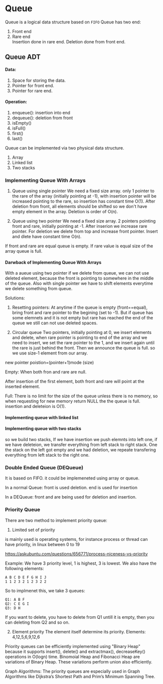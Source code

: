 # Queue
Queue is a logical data structure based on `FIFO`
Queue has two end:
1) Front end  
2) Rare end  
Insertion done in rare end.
Deletion done from front end.

## Queue ADT
#### Data:
1) Space for storing the data.
2) Pointer for front end.
3) Pointer for rare end.
#### Operation:
1) enqueue(): insertion into end
2) dequeue(): deletion from front
3) isEmpty()
4) isFull()
5) first()
6) last()

Queue can be implemented via two physical data structure.
1) Array
2) Linked list
3) Two stacks

### Implementing Queue With Arrays
1) Queue using single pointer
We need a fixed size array. only 1 pointer to the rare of the array (initially pointing at -1), with insertion pointer will be increased pointing to
the rare, so insertion has constant time O(1). After deletion from  front, all elements should be shifted
so we don't have empty element in the array. Deletion is order of O(n).

2) Queue using two pointer
We need a fixed size array. 2 pointers pointing front and rare, initially pointing at -1. After inserion we increase rare pointer. For deletion
we delete from top and increase front pointer. Insert and dlete have constant time O(n).

If front and rare are equal queue is empty.
If rare value is equal size of the array queue is full.

#### Darwback of Implementing Queue With Arrays 
With a aueue using two pointer if we delete from queue, we can not use deleted element, because the front is
pointing to somewhere in the middle of the queue. Also with single pointer we have to shift elements everytime we
delete something from queue.

Solutions:
1) Resetting pointers:
At anytime if the queue is empty (front==equal), bring front and rare pointer to the begining (set to -1).
But if queue has some elemnets and it is not empty but rare has reached the end of the queue we still can not use
deleted spaces.

2) Circular queue
Two pointers, initially pointing at 0, we insert elements and delete, when rare pointer is pointing to end of the array
and we need to insert, we set the rare pointer to the 1, and we insert again until the rare is just behind the front.
Then we announce the queue is full. so we use size-1 element from our array.


new pointer poistion=(pointer+1)mode (size)


Empty:
When both fron and rare are null.

After insertion of the first element, both front and rare will point at the inserted element.

Full:
There is no limit for the size of the queue unless there is no memory, so when requesting
for new memory return NULL the the queue is full.
insertion and deleteion is O(1).

#### Implementing queue with linked list


#### Implementing queue with two stacks 
so we build two stacks, If we have insertion we push elemnts into left one, if we have deleteion,
we transfer everything from left stack to right stack. One the stack on the left got empty and we had
deletion, we repeate transfering everything from left stack to the right one.


### Double Ended Queue (DEQueue) 
It is based on FIFO. it could be implemeneted using array or queue.

In a normal Queue:
front is used deletion.
end is used for insertion


In a DEQueue:
front and are being used for deletion and insertion.



### Priority Queue 
There are two method to implement priority queue:
1) Limited set of priority

is mainly used is operating systems, for instance process or thread can have priority, in linux between 0 to 19

https://askubuntu.com/questions/656771/process-niceness-vs-priority

Example:
We have 3 priority level, 1 is highest, 3 is lowest. We also have the following elements:
```
A B C D E F G H I J
1 1 2 3 2 1 2 3 2 2
```
So to implmenet this, we take 3 queues:
```
Q1: A B F
Q2: C E G I
Q3: D H
```
If you want to delete, you have to delete from Q1 untill it is empty, then you can deleting from Q2 and so on.

2) Element priority
The element itself determine its priority.
Elements: 4,12,5,6,9,12,6


Priority queues can be efficiently implemented using "Binary Heap" because it supports
insert(), delete() and extractmax(), decreaseKey() operations in O(logn) time.
Binomoial Heap and Fibonacci Heap are variations of Binary Heap.
These variations perform union also efficiently.

Graph Algorithms: The priority queues are especially used in Graph Algorithms like Dijkstra’s Shortest Path and Prim’s Minimum Spanning Tree.
